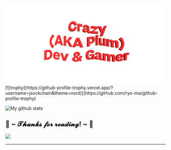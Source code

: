 <img src="./_3dtext2gif_rmkktcoafxzp.gif">
[![trophy](https://github-profile-trophy.vercel.app/?username=jsockchain&theme=nord)](https://github.com/ryo-ma/github-profile-trophy)

![My github stats](https://github-readme-stats.vercel.app/api?username=jsockchain&show_icons=true&theme=radical)
<body>
    <div>
        <h2>💖 ~ 𝓣𝓱𝓪𝓷𝓴𝓼 𝓯𝓸𝓻 𝓻𝓮𝓪𝓭𝓲𝓷𝓰! ~ 💖</h2>
        <div>
            <img src="https://thumbs.gfycat.com/ElderlyNiceIsopod-size_restricted.gif">
        </div>
        <hr>
    </div>
</body>
